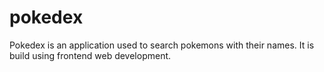 # pokedex
Pokedex is an application used to search pokemons with their names. It is build using frontend web development. 
